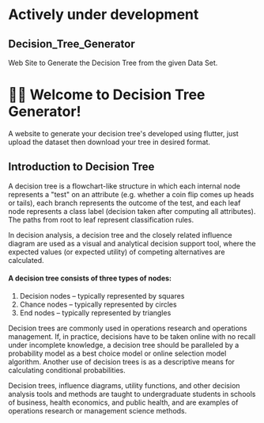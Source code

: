 
# Actively under development

## Decision_Tree_Generator
Web Site to Generate the Decision Tree from the given Data Set.

# 🙏🏻 Welcome to Decision Tree Generator!

A website to generate your decision tree's developed using flutter, just upload the dataset then download your tree in desired format.

## Introduction to Decision Tree
A decision tree is a flowchart-like structure in which each internal node represents a "test" on an attribute (e.g. whether a coin flip comes up heads or tails), each branch represents the outcome of the test, and each leaf node represents a class label (decision taken after computing all attributes). The paths from root to leaf represent classification rules.

In decision analysis, a decision tree and the closely related influence diagram are used as a visual and analytical decision support tool, where the expected values (or expected utility) of competing alternatives are calculated.

#### A decision tree consists of three types of nodes:
1. Decision nodes – typically represented by squares
1. Chance nodes – typically represented by circles
1. End nodes – typically represented by triangles

Decision trees are commonly used in operations research and operations management. If, in practice, decisions have to be taken online with no recall under incomplete knowledge, a decision tree should be paralleled by a probability model as a best choice model or online selection model algorithm. Another use of decision trees is as a descriptive means for calculating conditional probabilities.

Decision trees, influence diagrams, utility functions, and other decision analysis tools and methods are taught to undergraduate students in schools of business, health economics, and public health, and are examples of operations research or management science methods.

